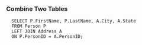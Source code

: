 ### Combine Two Tables

```
  SELECT P.FirstName, P.LastName, A.City, A.State
  FROM Person P
  LEFT JOIN Address A
  ON P.PersonID = A.PersonID;
```
